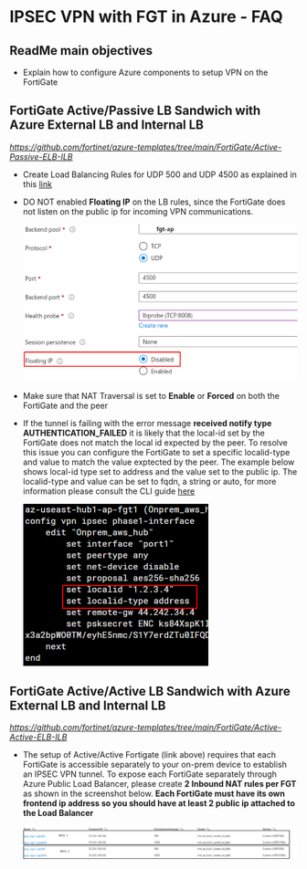 # IPSEC VPN with FGT in Azure - FAQ

## ReadMe main objectives
* Explain how to configure Azure components to setup VPN on the FortiGate

## FortiGate Active/Passive LB Sandwich with Azure External LB and Internal LB
_https://github.com/fortinet/azure-templates/tree/main/FortiGate/Active-Passive-ELB-ILB_

* Create Load Balancing Rules for UDP 500 and UDP 4500 as explained in this [link](https://github.com/fortinet/azure-templates/blob/main/FortiGate/Active-Passive-ELB-ILB/doc/config-inbound-connections.md)

* DO NOT enabled **Floating IP** on the LB rules, since the FortiGate does not listen on the public ip for incoming VPN communications.

    ![floating](images/floating-disabled.png)

* Make sure that NAT Traversal is set to **Enable** or  **Forced** on both the FortiGate and the peer

* If the tunnel is failing with the error message **received notify type AUTHENTICATION_FAILED** it is likely that the local-id set by the FortiGate does not match the local id expected by the peer.  To resolve this issue you can configure the FortiGate to set a specific localid-type and value to match the value exptected by the peer.
    The example below shows local-id type set to address and the value set to the public ip.
    The localid-type and value can be set to fqdn, a string or auto, for more information please consult the CLI guide [here](https://docs.fortinet.com/document/fortigate/7.2.0/cli-reference/370620/config-vpn-ipsec-phase1-interface)

    ![localid](images/localid.png)

## FortiGate Active/Active LB Sandwich with Azure External LB and Internal LB

_https://github.com/fortinet/azure-templates/tree/main/FortiGate/Active-Active-ELB-ILB_

* The setup of Active/Active Fortigate (link above) requires that each FortiGate is accessible separately to your on-prem device to establish an IPSEC VPN tunnel. To expose each FortiGate separately through Azure Public Load Balancer, please create **2 Inbound NAT rules per FGT**  as shown in the screenshot below. **Each FortiGate must have its own frontend ip address so you should have at least 2 public ip attached to the Load Balancer**

    ![a-a](images/ipsec-a-a.png)


